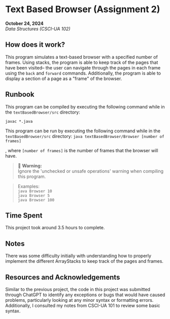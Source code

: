 # Text Based Browser (Assignment 2)
**October 24, 2024**  
*Data Structures (CSCI-UA 102)*

## How does it work?
This program simulates a text-based browser with a specified number of frames. Using stacks, the program is able to keep track of the pages that have been visited– the user can navigate through the pages in each frame using the `back` and `forward` commands. Additionally, the program is able to display a section of a page as a "frame" of the browser.

## Runbook
This program can be compiled by executing the following command while in the `textBasedBrowser/src` directory:

`javac *.java`

This program can be run by executing the following command while in the `textBasedBrowser/src` directory:
`java textBasedBrowser/Browser [number of frames]`

, where `[number of frames]` is the number of frames that the browser will have.

> 🚧  **Warning:**  
> Ignore the 'unchecked or unsafe operations' warning when compiling this program.

> Examples:   
>`java Browser 10`  
> `java Browser 5`  
> `java Browser 100`

## Time Spent
This project took around 3.5 hours to complete.

## Notes
There was some difficulty initially with understanding how to properly implement the 
different ArrayStacks to keep track of the pages and frames.

## Resources and Acknowledgements
Similar to the previous project, the code in this project was submitted through ChatGPT to identify any exceptions
or bugs that would have caused problems, particularly looking at any minor syntax
or formatting errors. Additionally, I consulted my notes from CSCI-UA 101 to 
review some basic syntax.